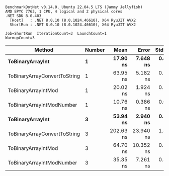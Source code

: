```

BenchmarkDotNet v0.14.0, Ubuntu 22.04.5 LTS (Jammy Jellyfish)
AMD EPYC 7763, 1 CPU, 4 logical and 2 physical cores
.NET SDK 8.0.403
  [Host]   : .NET 8.0.10 (8.0.1024.46610), X64 RyuJIT AVX2
  ShortRun : .NET 8.0.10 (8.0.1024.46610), X64 RyuJIT AVX2

Job=ShortRun  IterationCount=3  LaunchCount=1  
WarmupCount=3  

```
| Method                       | Number | Mean      | Error     | StdDev   | Min       | Max       | Gen0   | Allocated |
|----------------------------- |------- |----------:|----------:|---------:|----------:|----------:|-------:|----------:|
| **ToBinaryArrayInt**             | **1**      |  **17.90 ns** |  **7.648 ns** | **0.419 ns** |  **17.42 ns** |  **18.18 ns** | **0.0004** |      **32 B** |
| ToBinaryArrayConvertToString | 1      |  63.95 ns |  5.182 ns | 0.284 ns |  63.67 ns |  64.23 ns | 0.0011 |      96 B |
| ToBinaryArrayIntMod          | 1      |  20.02 ns |  1.924 ns | 0.105 ns |  19.94 ns |  20.14 ns | 0.0004 |      32 B |
| ToBinaryArrayIntModNumber    | 1      |  10.76 ns |  0.386 ns | 0.021 ns |  10.74 ns |  10.78 ns | 0.0004 |      32 B |
| **ToBinaryArrayInt**             | **3**      |  **53.94 ns** |  **2.940 ns** | **0.161 ns** |  **53.76 ns** |  **54.07 ns** | **0.0011** |      **96 B** |
| ToBinaryArrayConvertToString | 3      | 202.63 ns | 23.940 ns | 1.312 ns | 201.67 ns | 204.12 ns | 0.0033 |     296 B |
| ToBinaryArrayIntMod          | 3      |  64.70 ns | 10.352 ns | 0.567 ns |  64.23 ns |  65.33 ns | 0.0011 |      96 B |
| ToBinaryArrayIntModNumber    | 3      |  35.35 ns |  7.261 ns | 0.398 ns |  35.00 ns |  35.78 ns | 0.0011 |      96 B |
